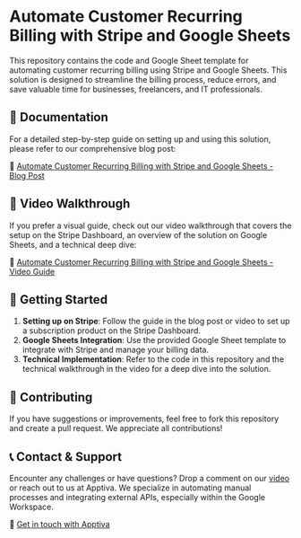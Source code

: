 # Automate Customer Recurring Billing with Stripe and Google Sheets

This repository contains the code and Google Sheet template for automating customer recurring billing using Stripe and Google Sheets. This solution is designed to streamline the billing process, reduce errors, and save valuable time for businesses, freelancers, and IT professionals.

## 📖 Documentation

For a detailed step-by-step guide on setting up and using this solution, please refer to our comprehensive blog post:

🔗 [Automate Customer Recurring Billing with Stripe and Google Sheets - Blog Post](https://apptivasoftware.com/blog/automate-customer-recurring-billing-with-stripe-and-google-sheets/)

## 🎥 Video Walkthrough

If you prefer a visual guide, check out our video walkthrough that covers the setup on the Stripe Dashboard, an overview of the solution on Google Sheets, and a technical deep dive:

🔗 [Automate Customer Recurring Billing with Stripe and Google Sheets - Video Guide](https://youtu.be/m4r2hCpCDL4)

## 🚀 Getting Started

1. **Setting up on Stripe**: Follow the guide in the blog post or video to set up a subscription product on the Stripe Dashboard.
2. **Google Sheets Integration**: Use the provided Google Sheet template to integrate with Stripe and manage your billing data.
3. **Technical Implementation**: Refer to the code in this repository and the technical walkthrough in the video for a deep dive into the solution.

## 🤝 Contributing

If you have suggestions or improvements, feel free to fork this repository and create a pull request. We appreciate all contributions!

## 📞 Contact & Support

Encounter any challenges or have questions? Drop a comment on our [video](https://youtu.be/m4r2hCpCDL4) or reach out to us at Apptiva. We specialize in automating manual processes and integrating external APIs, especially within the Google Workspace.

🔗 [Get in touch with Apptiva](https://apptivasoftware.com/contact)
